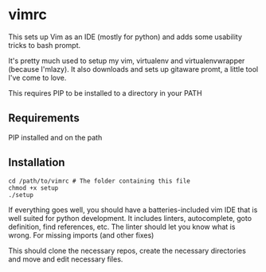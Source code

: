 # vimrc

This sets up Vim as an IDE (mostly for python) and adds some usability tricks to bash prompt.

It's pretty much used to setup my vim, virtualenv and virtualenvwrapper (because I'mlazy). It also downloads and sets up
gitaware promt, a little tool I've come to love.

This requires PIP to be installed to a directory in your PATH

## Requirements
PIP installed and on the path

## Installation
```
cd /path/to/vimrc # The folder containing this file
chmod +x setup
./setup
```

If everything goes well, you should have a batteries-included vim IDE that is well suited
for python development. It includes linters, autocomplete, goto definition, find references, etc.
The linter should let you know what is wrong. For missing imports (and other fixes)

This should clone the necessary repos, create the necessary directories and move and edit necessary files.
